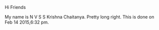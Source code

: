 Hi Friends

My name is N V S S Krishna Chaitanya. Pretty long right.
This is done on Feb 14 2015,6:32 pm.
